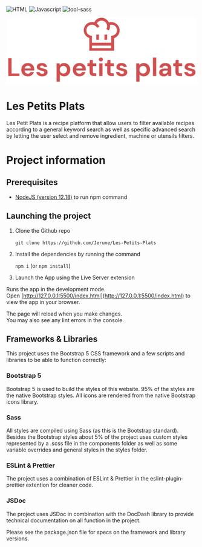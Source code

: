 ![HTML](https://forthebadge.com/images/badges/uses-html.svg)
![Javascript](https://forthebadge.com/images/badges/made-with-javascript.svg)
![tool-sass](https://user-images.githubusercontent.com/76209231/169813018-fb083b76-0ea4-4a9c-816a-19786ccdd023.svg)

![logo](https://github.com/Jerune/Les-Petits-Plats/blob/master/assets/logo.png)

# Les Petits Plats

Les Petit Plats is a recipe platform that allow users to filter available recipes according to a general keyword search as well as specific advanced search by letting the user select and remove ingredient, machine or utensils filters.
# Project information

## Prerequisites

* [NodeJS (version 12.18)](https://nodejs.org/en/) to run npm command
## Launching the project

1. Clone the Github repo

    `git clone https://github.com/Jerune/Les-Petits-Plats`

2. Install the dependencies by running the command 

    `npm i` (or `npm install`)

3. Launch the App using the Live Server extension 

Runs the app in the development mode.\
Open [http://127.0.0.1:5500/index.html](http://127.0.0.1:5500/index.html) to view the app in your browser.

The page will reload when you make changes.\
You may also see any lint errors in the console.

## Frameworks & Libraries

This project uses the Bootstrap 5 CSS framework and a few scripts and libraries to be able to function correctly:
### Bootstrap 5
Bootstrap 5 is used to build the styles of this website. 95% of the styles are the native Bootstrap styles. All icons are rendered from the native Bootstrap icons library.
### Sass
All styles are compiled using Sass (as this is the Bootstrap standard). Besides the Bootstrap styles about 5% of the project uses custom styles represented by a .scss file in the components folder as well as some variable overrides and general styles in the styles folder. 
### ESLint & Prettier
The project uses a combination of ESLint & Prettier in the eslint-plugin-prettier extention for cleaner code.
### JSDoc
The project uses JSDoc in combination with the DocDash library to provide technical documentation on all function in the project.

Please see the package.json file for specs on the framework and library versions.